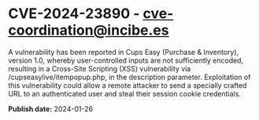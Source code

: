 # CVE-2024-23890 - cve-coordination@incibe.es

A vulnerability has been reported in Cups Easy (Purchase & Inventory), version 1.0, whereby user-controlled inputs are not sufficiently encoded, resulting in a Cross-Site Scripting (XSS) vulnerability via /cupseasylive/itempopup.php, in the description parameter. Exploitation of this vulnerability could allow a remote attacker to send a specially crafted URL to an authenticated user and steal their session cookie credentials.

**Publish date:** 2024-01-26
